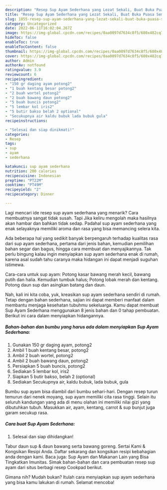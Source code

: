 ```yaml
---
description: "Resep Sup Ayam Sederhana yang Lezat Sekali, Buat Buka Puasa Sempurna"
title: "Resep Sup Ayam Sederhana yang Lezat Sekali, Buat Buka Puasa Sempurna"
slug: 1855-resep-sup-ayam-sederhana-yang-lezat-sekali-buat-buka-puasa-sempurna
category: Uncategorized
date: 2022-06-11T16:02:04.267Z
image: https://img-global.cpcdn.com/recipes/0aa0097d7634c8f5/680x482cq70/sup-ayam-sederhana-foto-resep-utama.jpg
hideToc: false
enableToc: true
enableTocContent: false
thumbnail: https://img-global.cpcdn.com/recipes/0aa0097d7634c8f5/680x482cq70/sup-ayam-sederhana-foto-resep-utama.jpg
cover: https://img-global.cpcdn.com/recipes/0aa0097d7634c8f5/680x482cq70/sup-ayam-sederhana-foto-resep-utama.jpg
author: Admin
authorAv: notfound
ratingvalue: 3.9
reviewcount: 6
recipeingredient:
- "150 gr daging ayam potong2"
- "1 buah kentang besar potong2"
- "2 buah wortel potong2"
- "2 buah bawang daun potong2"
- "5 buah buncis potong2"
- "5 lembar kol iris2"
- "5 butir bakso belah 2 optional"
- "Secukupnya air kaldu bubuk lada bubuk gula"
recipeinstructions:

- "Selesai dan siap dinikmati!"
categories:
- Resep
tags:
- sup
- ayam
- sederhana

katakunci: sup ayam sederhana 
nutrition: 200 calories
recipecuisine: Indonesian
preptime: "PT22M"
cooktime: "PT49M"
recipeyield: "2"
recipecategory: Dinner

---
```



Lagi mencari ide resep sup ayam sederhana yang menarik? Cara membuatnya sangat tidak susah. Tapi Jika keliru mengolah maka hasilnya akan hambar dan bahkan tidak sedap. Padahal sup ayam sederhana yang enak selayaknya memiliki aroma dan rasa yang bisa memancing selera kita.


Ada beberapa hal yang sedikit banyak berpengaruh terhadap kualitas rasa dari sup ayam sederhana, pertama dari jenis bahan, kemudian pemilihan bahan segar dan bagus, hingga cara membuat dan menyajikannya. Tak perlu bingung kalau ingin menyiapkan sup ayam sederhana enak di rumah, karena asal sudah tahu caranya maka hidangan ini dapat menjadi suguhan istimewa.

Cara-cara untuk sup ayam: Potong kasar bawang merah kecil, bawang putih dan halia. Kemudian tumbuk halus; Potong lobak merah dan kentang. Potong daun sup dan asingkan batang dan daun.


Nah, kali ini kita coba, yuk, kreasikan sup ayam sederhana sendiri di rumah. Tetap dengan bahan sederhana, sajian ini dapat memberi manfaat dalam membantu menjaga kesehatan tubuhmu sekeluarga. Kamu dapat membuat Sup Ayam Sederhana menggunakan 8 jenis bahan dan 0 tahap pembuatan. Berikut ini cara dalam menyiapkan hidangannya.

<!--inarticleads1-->

##### Bahan-bahan dan bumbu yang harus ada dalam menyiapkan Sup Ayam Sederhana:

1. Gunakan 150 gr daging ayam, potong2
1. Ambil 1 buah kentang besar, potong2
1. Ambil 2 buah wortel, potong2
1. Ambil 2 buah bawang daun, potong2
1. Persiapkan 5 buah buncis, potong2
1. Sediakan 5 lembar kol, iris2
1. Siapkan 5 butir bakso, belah 2 (optional)
1. Sediakan Secukupnya air, kaldu bubuk, lada bubuk, gula


Bumbu sup ayam bisa diambil dari bumbu sehari-hari. Dengan resep turun temurun dari nenek moyang, sup ayam memiliki cita rasa tinggi. Selain itu seluruh kandungan yang ada di menu olahan ini memiliki nilai gizi yang dibutuhkan tubuh. Masukkan air, ayam, kentang, carrot &amp; sup bunjut juga garam secukup rasa. 

<!--inarticleads2-->

##### Cara buat Sup Ayam Sederhana:


1. Selesai dan siap dihidangkan!

Tabur daun sup &amp; daun bawang serta bawang goreng. Sertai Kami &amp; Kongsikan Resipi Anda. Daftar sekarang dan kongsikan resipi kebahagian anda dengan kami. Baca juga: Sup Ayam dan Makanan Lain yang Bisa Tingkatkan Imunitas. Simak bahan-bahan dan cara pembuatan resep sup ayam dari situs berbagi resep Cookpad berikut. 

Gimana nih? Mudah bukan? Itulah cara menyiapkan sup ayam sederhana yang bisa kamu lakukan di rumah. Selamat mencoba!
